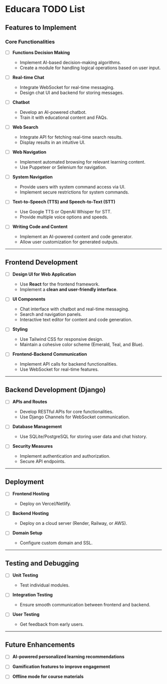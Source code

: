 # Educara TODO List

## Features to Implement

### Core Functionalities
- [ ] **Functions Decision Making**
  - Implement AI-based decision-making algorithms.
  - Create a module for handling logical operations based on user input.
  
- [ ] **Real-time Chat**
  - Integrate WebSocket for real-time messaging.
  - Design chat UI and backend for storing messages.
  
- [ ] **Chatbot**
  - Develop an AI-powered chatbot.
  - Train it with educational content and FAQs.
  
- [ ] **Web Search**
  - Integrate API for fetching real-time search results.
  - Display results in an intuitive UI.
  
- [ ] **Web Navigation**
  - Implement automated browsing for relevant learning content.
  - Use Puppeteer or Selenium for navigation.
  
- [ ] **System Navigation**
  - Provide users with system command access via UI.
  - Implement secure restrictions for system commands.
  
- [ ] **Text-to-Speech (TTS) and Speech-to-Text (STT)**
  - Use Google TTS or OpenAI Whisper for STT.
  - Provide multiple voice options and speeds.
  
- [ ] **Writing Code and Content**
  - Implement an AI-powered content and code generator.
  - Allow user customization for generated outputs.

---

## Frontend Development
- [ ] **Design UI for Web Application**
  - Use **React** for the frontend framework.
  - Implement a **clean and user-friendly interface**.
  
- [ ] **UI Components**
  - Chat interface with chatbot and real-time messaging.
  - Search and navigation panels.
  - Interactive text editor for content and code generation.
  
- [ ] **Styling**
  - Use Tailwind CSS for responsive design.
  - Maintain a cohesive color scheme (Emerald, Teal, and Blue).

- [ ] **Frontend-Backend Communication**
  - Implement API calls for backend functionalities.
  - Use WebSocket for real-time features.

---

## Backend Development (Django)
- [ ] **APIs and Routes**
  - Develop RESTful APIs for core functionalities.
  - Use Django Channels for WebSocket communication.
  
- [ ] **Database Management**
  - Use SQLite/PostgreSQL for storing user data and chat history.
  
- [ ] **Security Measures**
  - Implement authentication and authorization.
  - Secure API endpoints.

---

## Deployment
- [ ] **Frontend Hosting**
  - Deploy on Vercel/Netlify.
  
- [ ] **Backend Hosting**
  - Deploy on a cloud server (Render, Railway, or AWS).
  
- [ ] **Domain Setup**
  - Configure custom domain and SSL.

---

## Testing and Debugging
- [ ] **Unit Testing**
  - Test individual modules.
  
- [ ] **Integration Testing**
  - Ensure smooth communication between frontend and backend.
  
- [ ] **User Testing**
  - Get feedback from early users.

---

## Future Enhancements
- [ ] **AI-powered personalized learning recommendations**
- [ ] **Gamification features to improve engagement**
- [ ] **Offline mode for course materials**

